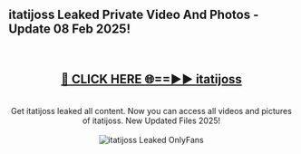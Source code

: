 <h2>itatijoss Leaked Private Video And Photos - Update 08 Feb 2025!</h2>
<br>
<div align="center">
<h2><a href="https://cutt.ly/te57wshS" rel="nofollow">🔴 CLICK HERE 🌐==►► itatijoss</a></h2>
<br>
Get itatijoss leaked all content. Now you can access all videos and pictures of itatijoss. New Updated Files 2025!
<br>
<br>
<a href="https://cutt.ly/te57wshS" rel="nofollow" data-target="animated-image.originalLink"><img src="https://i.ibb.co.com/WyWwxjT/player-gif2.gif" alt="itatijoss Leaked  OnlyFans" style="max-width: 100%; display: inline-block;" data-target="animated-image.originalImage"></a>
</div>
<br>